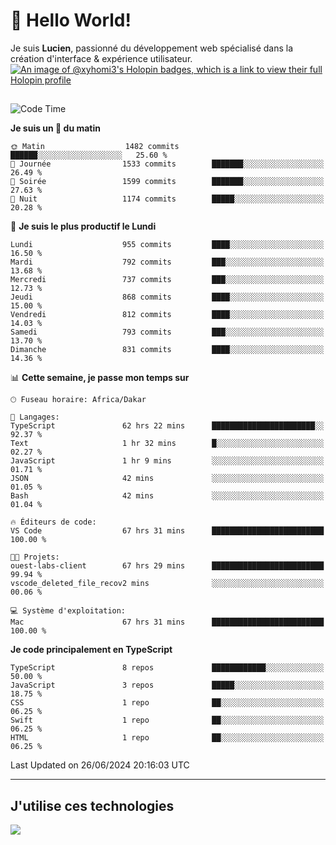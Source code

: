 # 👋 Hello World!

Je suis **Lucien**, passionné du développement web spécialisé dans la création d'interface & expérience utilisateur.
[![An image of @xyhomi3's Holopin badges, which is a link to view their full Holopin profile](https://holopin.me/xyhomi3)](https://holopin.io/@xyhomi3)

##

<!--START_SECTION:waka-->
![Code Time](http://img.shields.io/badge/Code%20Time-1%2C467%20hrs%2054%20mins-blue)

**Je suis un 🐤 du matin** 

```text
🌞 Matin                  1482 commits        ██████░░░░░░░░░░░░░░░░░░░   25.60 % 
🌆 Journée                1533 commits        ███████░░░░░░░░░░░░░░░░░░   26.49 % 
🌃 Soirée                 1599 commits        ███████░░░░░░░░░░░░░░░░░░   27.63 % 
🌙 Nuit                   1174 commits        █████░░░░░░░░░░░░░░░░░░░░   20.28 % 
```
📅 **Je suis le plus productif le Lundi** 

```text
Lundi                    955 commits         ████░░░░░░░░░░░░░░░░░░░░░   16.50 % 
Mardi                    792 commits         ███░░░░░░░░░░░░░░░░░░░░░░   13.68 % 
Mercredi                 737 commits         ███░░░░░░░░░░░░░░░░░░░░░░   12.73 % 
Jeudi                    868 commits         ████░░░░░░░░░░░░░░░░░░░░░   15.00 % 
Vendredi                 812 commits         ████░░░░░░░░░░░░░░░░░░░░░   14.03 % 
Samedi                   793 commits         ███░░░░░░░░░░░░░░░░░░░░░░   13.70 % 
Dimanche                 831 commits         ████░░░░░░░░░░░░░░░░░░░░░   14.36 % 
```


📊 **Cette semaine, je passe mon temps sur** 

```text
🕑︎ Fuseau horaire: Africa/Dakar

💬 Langages: 
TypeScript               62 hrs 22 mins      ███████████████████████░░   92.37 % 
Text                     1 hr 32 mins        █░░░░░░░░░░░░░░░░░░░░░░░░   02.27 % 
JavaScript               1 hr 9 mins         ░░░░░░░░░░░░░░░░░░░░░░░░░   01.71 % 
JSON                     42 mins             ░░░░░░░░░░░░░░░░░░░░░░░░░   01.05 % 
Bash                     42 mins             ░░░░░░░░░░░░░░░░░░░░░░░░░   01.04 % 

🔥 Éditeurs de code: 
VS Code                  67 hrs 31 mins      █████████████████████████   100.00 % 

🐱‍💻 Projets: 
ouest-labs-client        67 hrs 29 mins      █████████████████████████   99.94 % 
vscode_deleted_file_recov2 mins              ░░░░░░░░░░░░░░░░░░░░░░░░░   00.06 % 

💻 Système d'exploitation: 
Mac                      67 hrs 31 mins      █████████████████████████   100.00 % 
```

**Je code principalement en TypeScript** 

```text
TypeScript               8 repos             ████████████░░░░░░░░░░░░░   50.00 % 
JavaScript               3 repos             █████░░░░░░░░░░░░░░░░░░░░   18.75 % 
CSS                      1 repo              ██░░░░░░░░░░░░░░░░░░░░░░░   06.25 % 
Swift                    1 repo              ██░░░░░░░░░░░░░░░░░░░░░░░   06.25 % 
HTML                     1 repo              ██░░░░░░░░░░░░░░░░░░░░░░░   06.25 % 
```




 Last Updated on 26/06/2024 20:16:03 UTC
<!--END_SECTION:waka-->
---

## J'utilise ces technologies

<p align="left">
  <a href="https://skillicons.dev">
    <img src="https://skillicons.dev/icons?i=ts,js,md,scss,tailwind,react,docker,express,astro,vite,nextjs,vercel,figma,ableton" />
  </a>
</p>

